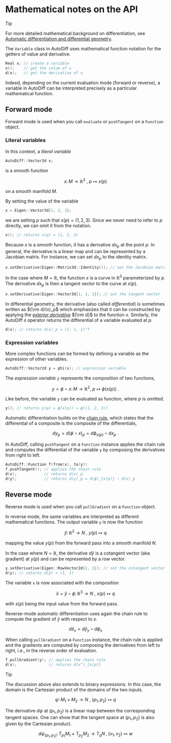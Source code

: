 # Mathematical notes on the API

> [!TIP]
> For more detailed mathematical background on differentiation, see [Automatic differentiation and differential geometry](diff-geo.md).

The `Variable` class in AutoDiff uses mathematical function notation for the getters of value and derivative.

```cpp
Real x; // create a variable
x();    // get the value of x
d(x);   // get the derivative of x
```

Indeed, depending on the current evaluation mode (forward or reverse), a variable in AutoDiff can be interpreted precisely as a particular mathematical function.

## Forward mode

Forward mode is used when you call `evaluate` or `pushTangent` on a `Function` object.

### Literal variables

In this context, a _literal variable_

```cpp
AutoDiff::Vector3d x;
```

is a smooth function

$$
x \colon M \to \mathbb{R}^3 \ ,\ p \mapsto x(p)
$$

on a smooth manifold $M$.

By setting the value of the variable

```cpp
x = Eigen::Vector3d{1, 2, 3};
```

we are setting $p$ such that $x(p) = (1, 2, 3)$.
Since we never need to refer to $p$ directly, we can omit it from the notation.

```cpp
x(); // returns x(p) = (1, 2, 3)
```

Because $x$ is a smooth function, it has a derivative $dx_p$ at the point $p$.
In general, the derivative is a linear map and can be represented by a Jacobian matrix.
For instance, we can set $dx_p$ to the identity matrix.

```cpp
x.setDerivative(Eigen::Matrix3d::Identity()); // set the Jacobian matrix
```

In the case where $M = \mathbb{R}$, the function $x$ is a curve in $\mathbb{R}^3$ parameterized by $p$.
The derivative $dx_p$ is then a tangent vector to the curve at $x(p)$.

```cpp
x.setDerivative(Eigen::Vector3d{1, 1, 1}); // set the tangent vector
```

In differential geometry, the derivative (also called _differential_) is sometimes written as ${\rm d}(x)_p$ which emphasizes that it can be constructed by applying the [_exterior derivative_](https://en.wikipedia.org/wiki/Exterior_derivative) ${\rm d}$ to the function $x$.
Similarly, the AutoDiff `d` operator returns the differential of a variable evaluated at $p$.

```cpp
d(x); // returns d(x)_p = (1, 1, 1)^T
```

### Expression variables

More complex functions can be formed by defining a variable as the expression of other variables.

```cpp
AutoDiff::Vector2d y = phi(x); // expression variable
```

The _expression variable_ `y` represents the composition of two functions,

$$
y = \phi\ \circ\ x \colon M \to \mathbb{R}^2,\ p \mapsto \phi(x(p))\ .
$$

Like before, the variable `y` can be evaluated as function, where $p$ is omitted.

```cpp
y(); // returns y(p) = ϕ(x(p)) = ϕ((1, 2, 3))
```

Automatic differentiation builds on the [chain rule](https://en.wikipedia.org/wiki/Chain_rule), which states that the differential of a composite is the composite of the differentials,

$$
dy_p = d(\phi \circ x)_p = d\phi _{x(p)} \circ dx_p\ .
$$

In AutoDiff, calling `pushTangent` on a `Function` instance applies the chain rule and computes the differential of the variable `y` by composing the derivatives from right to left.

```cpp
AutoDiff::Function f(from(x), to(y))
f.pushTangent(); // applies the chain rule
d(x);            // returns d(x)_p
d(y);            // returns d(y)_p = d(ϕ)_{x(p)} ∘ d(x)_p
```

## Reverse mode

Reverse mode is used when you call `pullGradient` on a `Function` object.

In reverse mode, the same variables are interpreted as different mathematical functions.
The output variable `y` is now the function

$$
\hat{y} \colon \mathbb{R}^2 \to N \ ,\ y(p) \mapsto q
$$

mapping the value $y(p)$ from the forward pass into a smooth manifold $N$.

In the case where $N = \mathbb{R}$, the derivative $d\hat{y}$ is a cotangent vector (aka gradient) at $y(p)$ and can be represented by a row vector.

```cpp
y.setDerivative(Eigen::RowVector2d{1, 1}); // set the cotangent vector
d(y); // returns d(ŷ) = (1, 1)
```

The variable `x` is now associated with the composition

$$
\hat{x} = \hat{y} \circ \phi \colon \mathbb{R}^3 \to N \ ,\ x(p) \mapsto q
$$

with $x(p)$ being the input value from the forward pass.

Reverse-mode automatic differentiation uses again the chain rule to compute the gradient of $\hat{y}$ with respect to $x$.

$$
d\hat{x}_x = d\hat{y}_y \circ d\phi_x
$$

When calling `pullGradient` on a `Function` instance, the chain rule is applied and the gradients are computed by composing the derivatives from left to right, i.e., in the reverse order of evaluation.

```cpp
f.pullGradient(y); // applies the chain rule
d(x);              // returns d(x^)_{x(p)}
```

> [!TIP]
> The discussion above also extends to binary expressions.
> In this case, the domain is the Cartesian product of the domains of the two inputs.
>
> $$
> \psi \colon M_1 \times M_2 \to N \ ,\ (p_1, p_2) \mapsto q
> $$
>
> The derivative $d\psi$ at $(p_1,p_2)$ is a linear map between the corresponding tangent spaces.
> One can show that the tangent space at $(p_1,p_2)$ is also given by the Cartesian product.
>
> $$
> d\psi_{(p_1,p_2)} \colon T_{p_1}M_1 \times T_{p_2}M_2 \to T_qN \ , (v_1, v_2) \mapsto w
> $$
